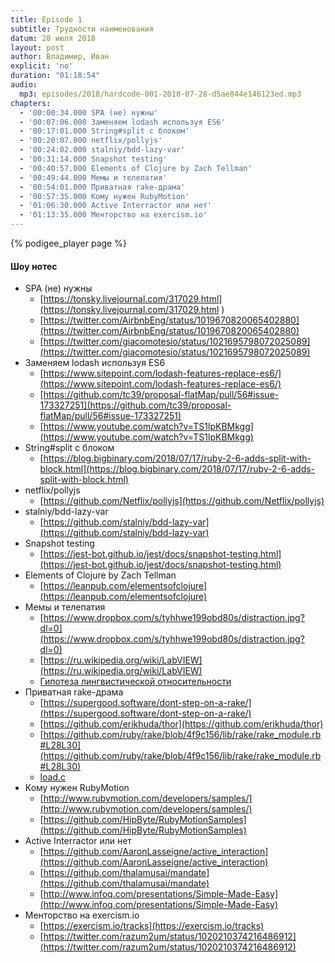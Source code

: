 ```yaml
---
title: Episode 1
subtitle: Трудности наименования
datum: 28 июля 2018
layout: post
author: Владимир, Иван
explicit: 'no'
duration: "01:18:54"
audio:
  mp3: episodes/2018/hardcode-001-2018-07-28-d5ae844e146123ed.mp3
chapters:
  - '00:00:34.000 SPA (не) нужны'
  - '00:07:06.000 Заменяем lodash используя ES6'
  - '00:17:01.000 String#split с блоком'
  - '00:20:07.000 netflix/pollyjs'
  - '00:24:02.000 stalniy/bdd-lazy-var'
  - '00:31:14.000 Snapshot testing'
  - '00:40:57.000 Elements of Clojure by Zach Tellman'
  - '00:49:44.000 Мемы и телепатия'
  - '00:54:01.000 Приватная rake-драма'
  - '00:57:35.000 Кому нужен RubyMotion'
  - '01:06:30.000 Active Interractor или нет'
  - '01:13:35.000 Менторство на exercism.io'
---
```


{% podigee_player page %}

#### Шоу нотес

  * SPA (не) нужны
    - [https://tonsky.livejournal.com/317029.html](https://tonsky.livejournal.com/317029.html )
    - [https://twitter.com/AirbnbEng/status/1019670820065402880](https://twitter.com/AirbnbEng/status/1019670820065402880)
    - [https://twitter.com/giacomotesio/status/1021695798072025089](https://twitter.com/giacomotesio/status/1021695798072025089)
  * Заменяем lodash используя ES6
    - [https://www.sitepoint.com/lodash-features-replace-es6/](https://www.sitepoint.com/lodash-features-replace-es6/)
    - [https://github.com/tc39/proposal-flatMap/pull/56#issue-173327251](https://github.com/tc39/proposal-flatMap/pull/56#issue-173327251)
    - [https://www.youtube.com/watch?v=TS1lpKBMkgg](https://www.youtube.com/watch?v=TS1lpKBMkgg)
  * String#split с блоком
    - [https://blog.bigbinary.com/2018/07/17/ruby-2-6-adds-split-with-block.html](https://blog.bigbinary.com/2018/07/17/ruby-2-6-adds-split-with-block.html)
  * netflix/pollyjs
    - [https://github.com/Netflix/pollyjs](https://github.com/Netflix/pollyjs)
  * stalniy/bdd-lazy-var
    - [https://github.com/stalniy/bdd-lazy-var](https://github.com/stalniy/bdd-lazy-var)
  * Snapshot testing
    - [https://jest-bot.github.io/jest/docs/snapshot-testing.html](https://jest-bot.github.io/jest/docs/snapshot-testing.html)
  * Elements of Clojure by Zach Tellman
    - [https://leanpub.com/elementsofclojure](https://leanpub.com/elementsofclojure)
  * Мемы и телепатия
    - [https://www.dropbox.com/s/tyhhwe199obd80s/distraction.jpg?dl=0](https://www.dropbox.com/s/tyhhwe199obd80s/distraction.jpg?dl=0)
    - [https://ru.wikipedia.org/wiki/LabVIEW](https://ru.wikipedia.org/wiki/LabVIEW)
    - [Гипотеза лингвистической относительности](https://ru.wikipedia.org/wiki/%D0%93%D0%B8%D0%BF%D0%BE%D1%82%D0%B5%D0%B7%D0%B0_%D0%BB%D0%B8%D0%BD%D0%B3%D0%B2%D0%B8%D1%81%D1%82%D0%B8%D1%87%D0%B5%D1%81%D0%BA%D0%BE%D0%B9_%D0%BE%D1%82%D0%BD%D0%BE%D1%81%D0%B8%D1%82%D0%B5%D0%BB%D1%8C%D0%BD%D0%BE%D1%81%D1%82%D0%B8)
  * Приватная rake-драма
    - [https://supergood.software/dont-step-on-a-rake/](https://supergood.software/dont-step-on-a-rake/)
    - [https://github.com/erikhuda/thor](https://github.com/erikhuda/thor)
    - [https://github.com/ruby/rake/blob/4f9c156/lib/rake/rake_module.rb#L28L30](https://github.com/ruby/rake/blob/4f9c156/lib/rake/rake_module.rb#L28L30)
    - [load.c](https://github.com/ruby/ruby/blob/4f5357989697b71fa9e73d3e4e87226aa5cdbb2e/load.c#L584L592)
  * Кому нужен RubyMotion
    - [http://www.rubymotion.com/developers/samples/](http://www.rubymotion.com/developers/samples/)
    - [https://github.com/HipByte/RubyMotionSamples](https://github.com/HipByte/RubyMotionSamples)
  * Active Interractor или нет
    - [https://github.com/AaronLasseigne/active_interaction](https://github.com/AaronLasseigne/active_interaction)
    - [https://github.com/thalamusai/mandate](https://github.com/thalamusai/mandate)
    - [http://www.infoq.com/presentations/Simple-Made-Easy](http://www.infoq.com/presentations/Simple-Made-Easy)
  * Менторство на exercism.io
    - [https://exercism.io/tracks](https://exercism.io/tracks)
    - [https://twitter.com/razum2um/status/1020210374216486912](https://twitter.com/razum2um/status/1020210374216486912)
